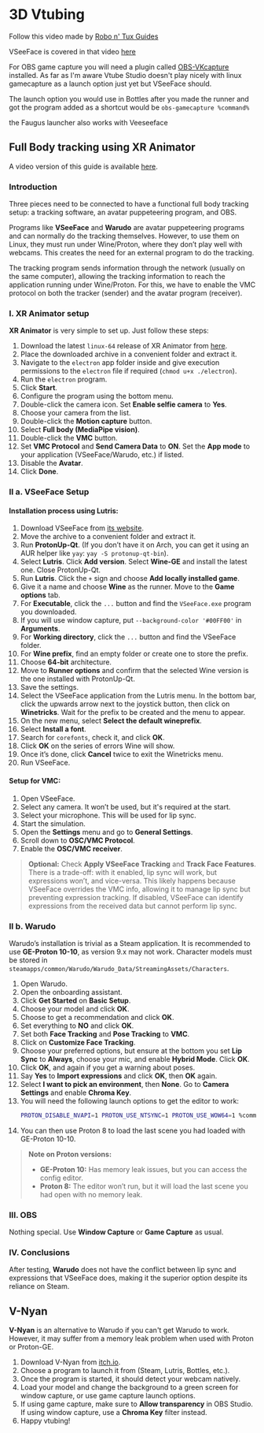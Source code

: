 # 3D Vtubing


Follow this video made by [Robo n' Tux Guides](https://youtu.be/H0YotaNSbDc?si=EkrrlxiQ-h6eEDKr)

VSeeFace is covered in that video [here](https://youtu.be/H0YotaNSbDc?si=FyiimfEbSMJmYNDL&t=223)

For OBS game capture you will need a plugin called [OBS-VKcapture](https://github.com/nowrep/obs-vkcapture) installed. As far as I'm aware Vtube Studio doesn't play nicely with linux gamecapture as a launch option just yet but VSeeFace should.

The launch option you would use in Bottles after you made the runner and got the program added as a shortcut would be `obs-gamecapture %command%`

the Faugus launcher also works with Veeseeface

## Full Body tracking using XR Animator

A video version of this guide is available [here](https://www.youtube.com/watch?v=O7EkbzLpl-8).

### Introduction

Three pieces need to be connected to have a functional full body tracking setup: a tracking software, an avatar puppeteering program, and OBS.

Programs like **VSeeFace** and **Warudo** are avatar puppeteering programs and can normally do the tracking themselves. However, to use them on Linux, they must run under Wine/Proton, where they don’t play well with webcams. This creates the need for an external program to do the tracking.

The tracking program sends information through the network (usually on the same computer), allowing the tracking information to reach the application running under Wine/Proton. For this, we have to enable the VMC protocol on both the tracker (sender) and the avatar program (receiver).

### I. XR Animator setup

**XR Animator** is very simple to set up. Just follow these steps:

1.  Download the latest `linux-64` release of XR Animator from [here](https://github.com/ButzYung/SystemAnimatorOnline/releases/tag/XR-Animator_v0.25.0).
2.  Place the downloaded archive in a convenient folder and extract it.
3.  Navigate to the `electron` app folder inside and give execution permissions to the `electron` file if required (`chmod u+x ./electron`).
4.  Run the `electron` program.
5.  Click **Start**.
6.  Configure the program using the bottom menu.
7.  Double-click the camera icon. Set **Enable selfie camera** to **Yes**.
8.  Choose your camera from the list.
9.  Double-click the **Motion capture** button.
10. Select **Full body (MediaPipe vision)**.
11. Double-click the **VMC** button.
12. Set **VMC Protocol** and **Send Camera Data** to **ON**. Set the **App mode** to your application (VSeeFace/Warudo, etc.) if listed.
13. Disable the **Avatar**.
14. Click **Done**.

### II a. VSeeFace Setup

#### Installation process using Lutris:

1.  Download VSeeFace from [its website](https://www.vseeface.icu/#download).
2.  Move the archive to a convenient folder and extract it.
3.  Run **ProtonUp-Qt**. (If you don’t have it on Arch, you can get it using an AUR helper like `yay`: `yay -S protonup-qt-bin`).
4.  Select **Lutris**. Click **Add version**. Select **Wine-GE** and install the latest one. Close ProtonUp-Qt.
5.  Run **Lutris**. Click the `+` sign and choose **Add locally installed game**.
6.  Give it a name and choose **Wine** as the runner. Move to the **Game options** tab.
7.  For **Executable**, click the `...` button and find the `VSeeFace.exe` program you downloaded.
8.  If you will use window capture, put `--background-color '#00FF00'` in **Arguments**.
9.  For **Working directory**, click the `...` button and find the VSeeFace folder.
10. For **Wine prefix**, find an empty folder or create one to store the prefix.
11. Choose **64-bit** architecture.
12. Move to **Runner options** and confirm that the selected Wine version is the one installed with ProtonUp-Qt.
13. Save the settings.
14. Select the VSeeFace application from the Lutris menu. In the bottom bar, click the upwards arrow next to the joystick button, then click on **Winetricks**. Wait for the prefix to be created and the menu to appear.
15. On the new menu, select **Select the default wineprefix**.
16. Select **Install a font**.
17. Search for `corefonts`, check it, and click **OK**.
18. Click **OK** on the series of errors Wine will show.
19. Once it’s done, click **Cancel** twice to exit the Winetricks menu.
20. Run VSeeFace.

#### Setup for VMC:

1.  Open VSeeFace.
2.  Select any camera. It won’t be used, but it's required at the start.
3.  Select your microphone. This will be used for lip sync.
4.  Start the simulation.
5.  Open the **Settings** menu and go to **General Settings**.
6.  Scroll down to **OSC/VMC Protocol**.
7.  Enable the **OSC/VMC receiver**.

> **Optional:** Check **Apply VSeeFace Tracking** and **Track Face Features**. There is a trade-off: with it enabled, lip sync will work, but expressions won’t, and vice-versa. This likely happens because VSeeFace overrides the VMC info, allowing it to manage lip sync but preventing expression tracking. If disabled, VSeeFace can identify expressions from the received data but cannot perform lip sync.

### II b. Warudo

Warudo’s installation is trivial as a Steam application. It is recommended to use **GE-Proton 10-10**, as version 9.x may not work. Character models must be stored in `steamapps/common/Warudo/Warudo_Data/StreamingAssets/Characters`.

1.  Open Warudo.
2.  Open the onboarding assistant.
3.  Click **Get Started** on **Basic Setup**.
4.  Choose your model and click **OK**.
5.  Choose to get a recommendation and click **OK**.
6.  Set everything to **NO** and click **OK**.
7.  Set both **Face Tracking** and **Pose Tracking** to **VMC**.
8.  Click on **Customize Face Tracking**.
9.  Choose your preferred options, but ensure at the bottom you set **Lip Sync** to **Always**, choose your mic, and enable **Hybrid Mode**. Click **OK**.
10. Click **OK**, and again if you get a warning about poses.
11. Say **Yes** to **Import expressions** and click **OK**, then **OK** again.
12. Select **I want to pick an environment**, then **None**. Go to **Camera Settings** and enable **Chroma Key**.
13. You will need the following launch options to get the editor to work:
    ```bash
    PROTON_DISABLE_NVAPI=1 PROTON_USE_NTSYNC=1 PROTON_USE_WOW64=1 %command%
    ```
14. You can then use Proton 8 to load the last scene you had loaded with GE-Proton 10-10.

> **Note on Proton versions:**
> *   **GE-Proton 10:** Has memory leak issues, but you can access the config editor.
> *   **Proton 8:** The editor won’t run, but it will load the last scene you had open with no memory leak.

### III. OBS

Nothing special. Use **Window Capture** or **Game Capture** as usual.

### IV. Conclusions

After testing, **Warudo** does not have the conflict between lip sync and expressions that VSeeFace does, making it the superior option despite its reliance on Steam.

## V-Nyan

**V-Nyan** is an alternative to Warudo if you can't get Warudo to work. However, it may suffer from a memory leak problem when used with Proton or Proton-GE.

1.  Download V-Nyan from [itch.io](https://suvidriel.itch.io/vnyan).
2.  Choose a program to launch it from (Steam, Lutris, Bottles, etc.).
3.  Once the program is started, it should detect your webcam natively.
4.  Load your model and change the background to a green screen for window capture, or use game capture launch options.
5.  If using game capture, make sure to **Allow transparency** in OBS Studio. If using window capture, use a **Chroma Key** filter instead.
6.  Happy vtubing!
